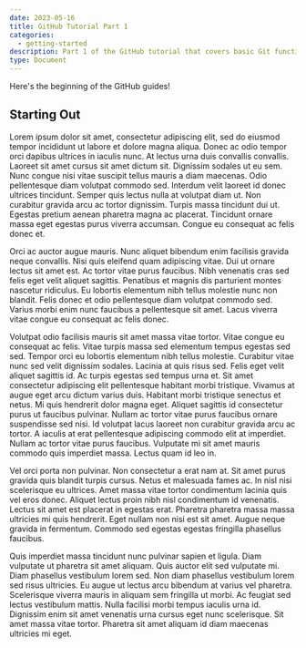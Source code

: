 ```yaml
---
date: 2023-05-16
title: GitHub Tutorial Part 1
categories:
  - getting-started
description: Part 1 of the GitHub tutorial that covers basic Git functions.
type: Document
---
```

Here's the beginning of the GitHub guides!

## Starting Out

Lorem ipsum dolor sit amet, consectetur adipiscing elit, sed do eiusmod tempor incididunt ut labore et dolore magna aliqua. Donec ac odio tempor orci dapibus ultrices in iaculis nunc. At lectus urna duis convallis convallis. Laoreet sit amet cursus sit amet dictum sit. Dignissim sodales ut eu sem. Nunc congue nisi vitae suscipit tellus mauris a diam maecenas. Odio pellentesque diam volutpat commodo sed. Interdum velit laoreet id donec ultrices tincidunt. Semper quis lectus nulla at volutpat diam ut. Non curabitur gravida arcu ac tortor dignissim. Turpis massa tincidunt dui ut. Egestas pretium aenean pharetra magna ac placerat. Tincidunt ornare massa eget egestas purus viverra accumsan. Congue eu consequat ac felis donec et.

Orci ac auctor augue mauris. Nunc aliquet bibendum enim facilisis gravida neque convallis. Nisi quis eleifend quam adipiscing vitae. Dui ut ornare lectus sit amet est. Ac tortor vitae purus faucibus. Nibh venenatis cras sed felis eget velit aliquet sagittis. Penatibus et magnis dis parturient montes nascetur ridiculus. Eu lobortis elementum nibh tellus molestie nunc non blandit. Felis donec et odio pellentesque diam volutpat commodo sed. Varius morbi enim nunc faucibus a pellentesque sit amet. Lacus viverra vitae congue eu consequat ac felis donec.

Volutpat odio facilisis mauris sit amet massa vitae tortor. Vitae congue eu consequat ac felis. Vitae turpis massa sed elementum tempus egestas sed sed. Tempor orci eu lobortis elementum nibh tellus molestie. Curabitur vitae nunc sed velit dignissim sodales. Lacinia at quis risus sed. Felis eget velit aliquet sagittis id. Ac turpis egestas sed tempus urna et. Sit amet consectetur adipiscing elit pellentesque habitant morbi tristique. Vivamus at augue eget arcu dictum varius duis. Habitant morbi tristique senectus et netus. Mi quis hendrerit dolor magna eget. Aliquet sagittis id consectetur purus ut faucibus pulvinar. Nullam ac tortor vitae purus faucibus ornare suspendisse sed nisi. Id volutpat lacus laoreet non curabitur gravida arcu ac tortor. A iaculis at erat pellentesque adipiscing commodo elit at imperdiet. Nullam ac tortor vitae purus faucibus. Vulputate mi sit amet mauris commodo quis imperdiet massa. Lectus quam id leo in.

Vel orci porta non pulvinar. Non consectetur a erat nam at. Sit amet purus gravida quis blandit turpis cursus. Netus et malesuada fames ac. In nisl nisi scelerisque eu ultrices. Amet massa vitae tortor condimentum lacinia quis vel eros donec. Aliquet lectus proin nibh nisl condimentum id venenatis. Lectus sit amet est placerat in egestas erat. Pharetra pharetra massa massa ultricies mi quis hendrerit. Eget nullam non nisi est sit amet. Augue neque gravida in fermentum. Commodo sed egestas egestas fringilla phasellus faucibus.

Quis imperdiet massa tincidunt nunc pulvinar sapien et ligula. Diam vulputate ut pharetra sit amet aliquam. Quis auctor elit sed vulputate mi. Diam phasellus vestibulum lorem sed. Non diam phasellus vestibulum lorem sed risus ultricies. Eu augue ut lectus arcu bibendum at varius vel pharetra. Scelerisque viverra mauris in aliquam sem fringilla ut morbi. Ac feugiat sed lectus vestibulum mattis. Nulla facilisi morbi tempus iaculis urna id. Dignissim enim sit amet venenatis urna cursus eget nunc scelerisque. Sit amet massa vitae tortor. Pharetra sit amet aliquam id diam maecenas ultricies mi eget.
